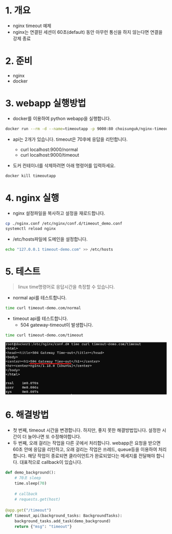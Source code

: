 # 1. 개요
* nginx timeout 예제
* nginx는 연결된 세션이 60초(default) 동안 아무런 통신을 하지 않는다면 연결을 강제 종료

# 2. 준비
* nginx
* docker

# 3. webapp 실행방법
* docker를 이용하여 python webapp을 실행합니다.

```sh
docker run --rm -d --name=timeoutapp -p 9000:80 choisunguk/nginx-timeout:v1 
```

* api는 2개가 있습니다. timeout은 70후에 응답을 리턴합니다.
  * curl localhost:9000/normal
  * curl localhost:9000/timeout

* 도커 컨테이너를 삭제하려면 아래 명령어를 입력하세요.
```sh
docker kill timeoutapp
```

# 4. nginx 실행
* nginx 설정파일을 복사하고 설정을 재로드합니다.
```sh
cp ./nginx.conf /etc/nginx/conf.d/timeout_demo.conf
systemctl reload nginx
```

* /etc/hosts파일에 도메인을 설정합니다.
```sh
echo "127.0.0.1 timeout-demo.com" >> /etc/hosts
```

# 5. 테스트
> linux time명령어로 응답시간을 측정할 수 있습니다.

* normal api를 테스트합니다.
```sh
time curl timeout-demo.com/normal
```

* timeout api를 테스트합니다.
  * 504 gateway-timeout이 발생합니다.
```sh
time curl timeout-demo.com/timeout
```

![504-error](imgs/timeout-error.png)

# 6. 해결방법
* 첫 번째, timeout 시간을 변경합니다. 하지만, 좋지 못한 해결방법입니다. 설정한 시간이 더 늘어나면 또 수정해야합니다.
* 두 번째, 오래 걸리는 작업을 다른 곳에서 처리합니다. webapp은 요청을 받으면 60초 안에 응답을 리턴하고, 오래 걸리는 작업은 쓰레드, queue등을 이용하여 처리합니다. 해당 작업이 종료되면 클라이언트가 완료되었다는 메세지를 전달해야 합니다. 대표적으로 callback이 있습니다.

```python
def demo_background():
    # 70초 sleep
    time.sleep(70)

    # callback
    # requests.get(host)

@app.get("/timeout")
def timeout_api(background_tasks: BackgroundTasks):
    background_tasks.add_task(demo_background)
    return {"msg": "timeout"}
```
